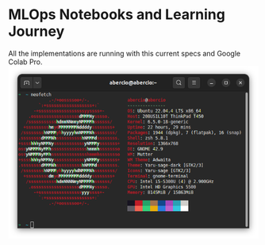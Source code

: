 # MLOps Notebooks and Learning Journey

All the implementations are running with this current specs and Google Colab Pro.
![T450](_assets/T450.png)